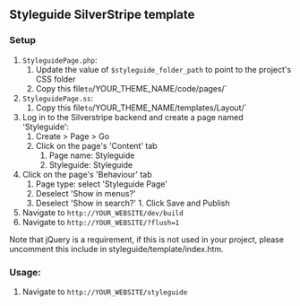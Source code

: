 ## Styleguide SilverStripe template

### Setup

1. `StyleguidePage.php`:
	1. Update the value of `$styleguide_folder_path` to point to the project's CSS folder
	1. Copy this file` to `/YOUR_THEME_NAME/code/pages/`
1. `StyleguidePage.ss`:
	1. Copy this file` to `/YOUR_THEME_NAME/templates/Layout/`
1. Log in to the Silverstripe backend and create a page named 'Styleguide':
	1. Create > Page > Go
	1. Click on the page's 'Content' tab
		1. Page name: Styleguide
		1. Styleguide: Styleguide
  1. Click on the page's 'Behaviour' tab
		1. Page type: select 'Styleguide Page'
		1. Deselect 'Show in menus?'
		1. Deselect 'Show in search?'
	1. Click Save and Publish
1. Navigate to `http://YOUR_WEBSITE/dev/build`
1. Navigate to `http://YOUR_WEBSITE/?flush=1`
	
Note that jQuery is a requirement, if this is not used in your project, please uncomment this include in styleguide/template/index.htm.

### Usage:

1. Navigate to `http://YOUR_WEBSITE/styleguide`